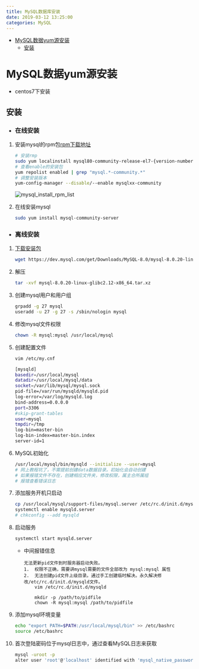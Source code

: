 ```yaml
---
title: MySQL数据库安装
date: 2019-03-12 13:25:00
categories: MySQL
---
```

<!-- TOC START min:1 max:3 link:true asterisk:false update:true -->
- [MySQL数据yum源安装](#mysql数据yum源安装)
  - [安装](#安装)
<!-- TOC END -->
<!--more-->

# MySQL数据yum源安装
- centos7下安装

## 安装

- ### 在线安装

1.  安装mysql的rpm包[rpm下载地址](https://dev.mysql.com/downloads/repo/yum/)
    ```sh
    # 安装rmp
    sudo yum localinstall mysql80-community-release-el7-{version-number}.noarch.rpm
    # 查看enable的安装包
    yum repolist enabled | grep "mysql.*-community.*"
    # 调整安装版本
    yum-config-manager --disable/--enable mysqlxx-community
    ```

    ![mysql_install_rpm_list]()

2.  在线安装mysql
    ```sh
    sudo yum install mysql-community-server
    ```

- ### 离线安装

1.  [下载安装包](https://dev.mysql.com/downloads/mysql/)
    ```sh
    wget https://dev.mysql.com/get/Downloads/MySQL-8.0/mysql-8.0.20-linux-glibc2.12-x86_64.tar.xz
    ```

2.  解压
    ```sh
    tar -xvf mysql-8.0.20-linux-glibc2.12-x86_64.tar.xz
    ```

3.  创建mysql用户和用户组
    ```sh
    grpadd -g 27 mysql
    useradd -u 27 -g 27 -s /sbin/nologin mysql
    ```

4.  修改mysql文件权限
    ```sh
    chown -R mysql:mysql /usr/local/mysql
    ```

5.  创建配置文件
    ```sh
    vim /etc/my.cnf

    [mysqld]
    basedir=/usr/local/mysql
    datadir=/usr/local/mysql/data
    socket=/var/lib/mysql/mysql.sock
    pid-file=/var/run/mysqld/mysqld.pid
    log-error=/var/log/mysqld.log
    bind-address=0.0.0.0
    port=3306
    #skip-grant-tables
    user=mysql
    tmpdir=/tmp
    log-bin=master-bin
    log-bin-index=master-bin.index
    server-id=1
    ```

6.  MySQL初始化
    ```sh
    /usr/local/mysql/bin/mysqld --initialize --user=mysql
    # 网上教程坑了，不需提前创建data数据目录。初始化会自动创建
    # 如果报错文件不存在，创建相应文件夹，修改权限，属主合所属组
    # 报错查看错误日志
    ```

7.  添加服务开机只启动
    ```sh
    cp /usr/local/mysql/support-files/mysql.server /etc/rc.d/init.d/mysqld
    systemctl enable mysqld.server
    # chkconfig --add mysqld
    ```

8.  启动服务
    ```sh
    systemctl start mysqld.server
    ```
    - 中间报错信息
        ```
        无法更新pid文件到时服务器启动失败。
        1.  权限不正确，需要讲mysql需要的文件全部改为 mysql:mysql 属性
        2.  无法创建pid文件上级目录。通过手工创建临时解决。永久解决修改/etc/rc.d/init.d/mysqld文件。
            vim /etc/rc.d/init.d/mysqld

            mkdir -p /path/to/pidfile
            chown -R mysql:mysql /path/to/pidfile
        ```

9.  添加mysql环境变量
    ```sh
    echo "export PATH=$PATH:/usr/local/mysql/bin" >> /etc/bashrc
    source /etc/bashrc
    ```

10. 首次登陆密码位于mysql日志中，通过查看MySQL日志来获取
    ```sh
    mysql -uroot -p
    alter user 'root'@'localhost' identified with 'mysql_native_password' by 'password'
    ```
